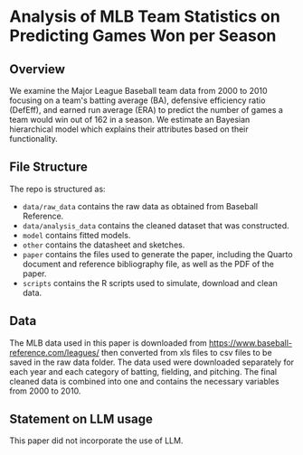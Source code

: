 # Analysis of MLB Team Statistics on Predicting Games Won per Season

## Overview

We examine the Major League Baseball team data from 2000 to 2010 focusing on a team's batting average (BA), defensive efficiency ratio (DefEff), and earned run average (ERA) to predict the number of games a team would win out of 162 in a season. We estimate an Bayesian hierarchical model which explains their attributes based on their functionality.

## File Structure

The repo is structured as:

-   `data/raw_data` contains the raw data as obtained from Baseball Reference.
-   `data/analysis_data` contains the cleaned dataset that was constructed.
-   `model` contains fitted models.
-   `other` contains the datasheet and sketches.
-   `paper` contains the files used to generate the paper, including the Quarto document and reference bibliography file, as well as the PDF of the paper.
-   `scripts` contains the R scripts used to simulate, download and clean data.

## Data

The MLB data used in this paper is downloaded from https://www.baseball-reference.com/leagues/ then converted from xls files to csv files to be saved in the raw data folder. The data used were downloaded separately for each year and each category of batting, fielding, and pitching. The final cleaned data is combined into one and contains the necessary variables from 2000 to 2010.

## Statement on LLM usage

This paper did not incorporate the use of LLM.
